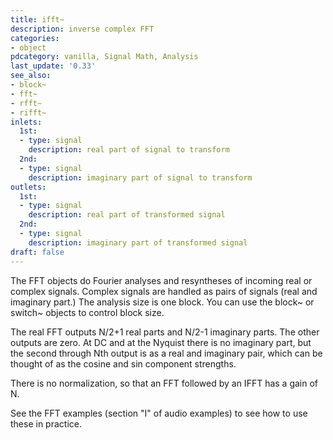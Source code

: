 ```yaml
---
title: ifft~
description: inverse complex FFT
categories:
- object
pdcategory: vanilla, Signal Math, Analysis
last_update: '0.33'
see_also:
- block~
- fft~
- rfft~
- rifft~
inlets:
  1st:
  - type: signal
    description: real part of signal to transform
  2nd:
  - type: signal
    description: imaginary part of signal to transform
outlets:
  1st:
  - type: signal
    description: real part of transformed signal
  2nd:
  - type: signal
    description: imaginary part of transformed signal
draft: false
---
```

The FFT objects do Fourier analyses and resyntheses of incoming real or complex signals. Complex signals are handled as pairs of signals (real and imaginary part.) The analysis size is one block. You can use the block~ or switch~ objects to control block size.

The real FFT outputs N/2+1 real parts and N/2-1 imaginary parts. The other outputs are zero. At DC and at the Nyquist there is no imaginary part, but the second through Nth output is as a real and imaginary pair, which can be thought of as the cosine and sin component strengths.

There is no normalization, so that an FFT followed by an IFFT has a gain of N.

See the FFT examples (section "I" of audio examples) to see how to use these in practice.
